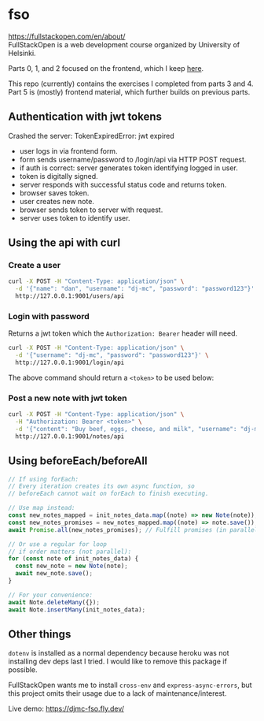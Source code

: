 # fso

<https://fullstackopen.com/en/about/>  
FullStackOpen is a web development course organized by University of Helsinki.

Parts 0, 1, and 2 focused on the frontend, which I keep [here](https://github.com/dj-mc/esb-r).

This repo (currently) contains the exercises I completed from parts 3 and 4.
Part 5 is (mostly) frontend material, which further builds on previous parts.

## Authentication with jwt tokens

Crashed the server: TokenExpiredError: jwt expired

- user logs in via frontend form.
- form sends username/password to /login/api via HTTP POST request.
- if auth is correct: server generates token identifying logged in user.
- token is digitally signed.
- server responds with successful status code and returns token.
- browser saves token.
- user creates new note.
- browser sends token to server with request.
- server uses token to identify user.

## Using the api with curl

### Create a user

```bash
curl -X POST -H "Content-Type: application/json" \
  -d '{"name": "dan", "username": "dj-mc", "password": "password123"}' \
  http://127.0.0.1:9001/users/api
```

### Login with password

Returns a jwt token which the `Authorization: Bearer` header will need.

```bash
curl -X POST -H "Content-Type: application/json" \
  -d '{"username": "dj-mc", "password": "password123"}' \
  http://127.0.0.1:9001/login/api
```

The above command should return a `<token>` to be used below:

### Post a new note with jwt token

```bash
curl -X POST -H "Content-Type: application/json" \
  -H "Authorization: Bearer <token>" \
  -d '{"content": "Buy beef, eggs, cheese, and milk", "username": "dj-mc"}' \
  http://127.0.0.1:9001/notes/api
```

## Using beforeEach/beforeAll

```javascript
// If using forEach:
// Every iteration creates its own async function, so
// beforeEach cannot wait on forEach to finish executing.

// Use map instead:
const new_notes_mapped = init_notes_data.map((note) => new Note(note));
const new_notes_promises = new_notes_mapped.map((note) => note.save());
await Promise.all(new_notes_promises); // Fulfill promises (in parallel)

// Or use a regular for loop
// if order matters (not parallel):
for (const note of init_notes_data) {
  const new_note = new Note(note);
  await new_note.save();
}

// For your convenience:
await Note.deleteMany({});
await Note.insertMany(init_notes_data);
```

## Other things

`dotenv` is installed as a normal dependency because heroku was not installing
dev deps last I tried. I would like to remove this package if possible.

FullStackOpen wants me to install `cross-env` and `express-async-errors`, but
this project omits their usage due to a lack of maintenance/interest.

Live demo: https://djmc-fso.fly.dev/

